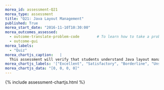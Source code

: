 ```yaml
---
morea_id: assessment-Q21
morea_type: assessment
title: "Q21: Java Layout Management"
published: True
morea_start_date: "2016-11-10T10:30:00"
morea_outcomes_assessed: 
  - outcome-translate-problem-code        # To learn how to take a problem, figure out the algorithm to solve it, the write the code.
  - outcome-gui
morea_labels: 
  - "Quiz"
morea_chartjs_caption:   |
  This assessment will verify that students understand Java layout management.
morea_chartjs_labels: '["Excellent", "Satisfactory", "Borderline", "Unsatisfactory"]'
morea_chartjs_data: "[0, 0, 0, 0]"
---
```


{%  include assessment-chartjs.html  %}
